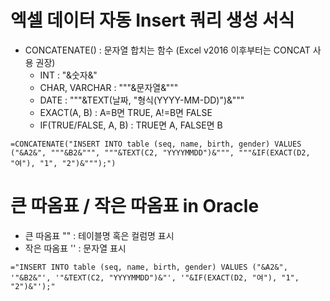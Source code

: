 # 엑셀 데이터 자동 Insert 쿼리 생성 서식
- CONCATENATE() : 문자열 합치는 함수 (Excel v2016 이후부터는 CONCAT 사용 권장)
  - INT : "&숫자&"
  - CHAR, VARCHAR : """&문자열&"""
  - DATE : """&TEXT(날짜, "형식(YYYY-MM-DD)")&"""
  - EXACT(A, B) : A=B면 TRUE, A!=B면 FALSE
  - IF(TRUE/FALSE, A, B) : TRUE면 A, FALSE면 B
```
=CONCATENATE("INSERT INTO table (seq, name, birth, gender) VALUES ("&A2&", """&B2&""", """&TEXT(C2, "YYYYMMDD")&""", """&IF(EXACT(D2, "여"), "1", "2")&""");")
```

# 큰 따옴표 / 작은 따옴표 in Oracle
- 큰 따옴표 "" : 테이블명 혹은 컬럼명 표시
- 작은 따옴표 '' : 문자열 표시
```
="INSERT INTO table (seq, name, birth, gender) VALUES ("&A2&", '"&B2&"', '"&TEXT(C2, "YYYYMMDD")&"', '"&IF(EXACT(D2, "여"), "1", "2")&"');"
```
